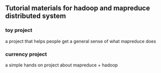 ## Tutorial materials for hadoop and mapreduce distributed system

### toy project
a project that helps people get a general sense of what mapreduce does
### currency project
a simple hands on project about mapreduce + hadoop
